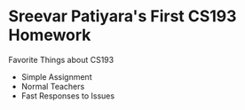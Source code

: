 # Sreevar Patiyara's First CS193 Homework
Favorite Things about CS193 
- Simple Assignment
- Normal Teachers
- Fast Responses to Issues

